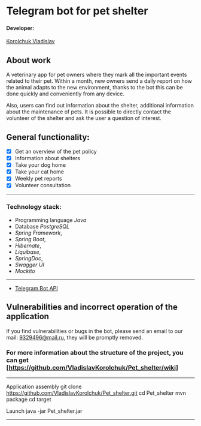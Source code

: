 # Telegram bot for pet shelter

#### Developer:
[Korolchuk Vladislav](https://github.com/VladislavKorolchuk)

## About work
A veterinary app for pet owners where they mark all the important events related to their pet. 
Within a month, new owners send a daily report on how the animal adapts to the new environment, 
thanks to the bot this can be done quickly and conveniently from any device.

Also, users can find out information about the shelter, additional information about the maintenance of pets. 
It is possible to directly contact the volunteer of the shelter and ask the user a question of interest.

## General functionality:
- [x] Get an overview of the pet policy
- [x] Information about shelters
- [x] Take your dog home 
- [x] Take your cat home
- [x] Weekly pet reports
- [x] Volunteer consultation

***
### Technology stack: ###

- Programming language *Java*
- Database *PostgreSQL*
- *Spring Framework*,
- *Spring Boot*,
- *Hibernate*,
- *Liquibase*,
- *SpringDoc*,
- *Swagger UI*
- *Mockito*

***
- [Telegram Bot API](https://core.telegram.org/bots/api)


## Vulnerabilities and incorrect operation of the application
If you find vulnerabilities or bugs in the bot, please send an email to our mail: 9329496@mail.ru, they will be promptly removed.

### For more information about the structure of the project, you can get [https://github.com/VladislavKorolchuk/Pet_shelter/wiki]
***
Application assembly
git clone https://github.com/VladislavKorolchuk/Pet_shelter.git
cd Pet_shelter
mvn package
cd target

Launch
java -jar Pet_shelter.jar
***
